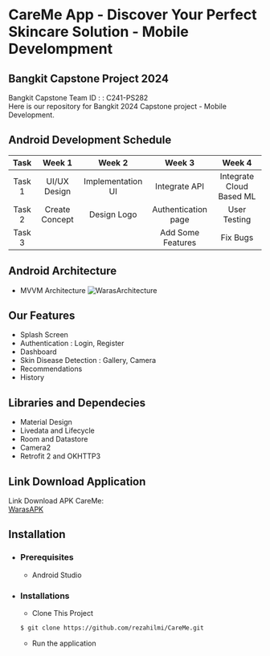 # CareMe App - Discover Your Perfect Skincare Solution - Mobile Develompment

## Bangkit Capstone Project 2024

Bangkit Capstone Team ID : : C241-PS282 <br>
Here is our repository for Bangkit 2024 Capstone project - Mobile Development.

## Android Development Schedule
|  Task  |     Week 1     |       Week 2        |            Week 3          |            Week 4          |
| :----: | :------------: | :-----------------: | :------------------------: | :------------------------: |
| Task 1 | UI/UX Design   | Implementation UI   | Integrate API              | Integrate Cloud Based ML   |  
| Task 2 | Create Concept | Design Logo         | Authentication page        | User Testing               | 
| Task 3 |                |                     | Add Some Features          | Fix Bugs                   |

## Android Architecture
- MVVM Architecture
![WarasArchitecture](https://github.com/yuliusius1/waras-bangkit-capstone-2022/blob/main/assets/android_architecture.jpg)

## Our Features 
- Splash Screen
- Authentication : Login, Register
- Dashboard
- Skin Disease Detection : Gallery, Camera
- Recommendations
- History

## Libraries and Dependecies
- Material Design
- Livedata and Lifecycle
- Room and Datastore
- Camera2
- Retrofit 2 and OKHTTP3

## Link Download Application
Link Download APK CareMe:<br>
[WarasAPK](https://drive.google.com/file/d/1wVjTRMInTKnyTM94Wkq7IVZ9DcXbRN_N/view?usp=sharing)


## Installation
 * ### Prerequisites
    - Android Studio
 * ### Installations
    - Clone This Project 
    ```bash
    $ git clone https://github.com/rezahilmi/CareMe.git
    ``` 
    - Run the application
